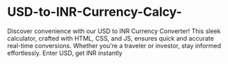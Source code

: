 # USD-to-INR-Currency-Calcy-
Discover convenience with our USD to INR Currency Converter! This sleek calculator, crafted with HTML, CSS, and JS, ensures quick and accurate real-time conversions. Whether you're a traveler or investor, stay informed effortlessly. Enter USD, get INR instantly 
